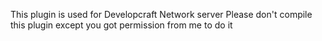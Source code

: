 This plugin is used for Developcraft Network server
Please don't compile this plugin except you got permission from me to do it